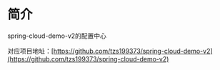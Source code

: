 # 简介

spring-cloud-demo-v2的配置中心

对应项目地址：[https://github.com/tzs199373/spring-cloud-demo-v2](https://github.com/tzs199373/spring-cloud-demo-v2)

